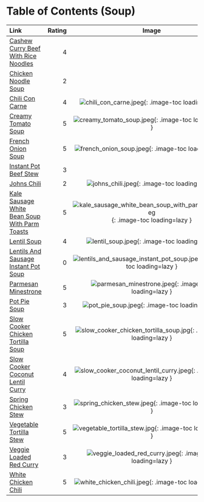 # Table of Contents (Soup)

| Link                                                                                                | Rating | Image                                                                                                                                   |
|:----------------------------------------------------------------------------------------------------|-------:|:---------------------------------------------------------------------------------------------------------------------------------------:|
| [Cashew Curry Beef With Rice Noodles](./cashew_curry_beef_with_rice_noodles.md)                     | 4      | <!-- TODO: Capture image -->                                                                                                            |
| [Chicken Noodle Soup](./chicken_noodle_soup.md)                                                     | 2      | <!-- TODO: Capture image -->                                                                                                            |
| [Chili Con Carne](./chili_con_carne.md)                                                             | 4      | ![chili_con_carne.jpeg](./chili_con_carne.jpeg){: .image-toc loading=lazy }                                                             |
| [Creamy Tomato Soup](./creamy_tomato_soup.md)                                                       | 5      | ![creamy_tomato_soup.jpeg](./creamy_tomato_soup.jpeg){: .image-toc loading=lazy }                                                       |
| [French Onion Soup](./french_onion_soup.md)                                                         | 5      | ![french_onion_soup.jpeg](./french_onion_soup.jpeg){: .image-toc loading=lazy }                                                         |
| [Instant Pot Beef Stew](./instant_pot_beef_stew.md)                                                 | 3      | <!-- TODO: Capture image -->                                                                                                            |
| [Johns Chili](./johns_chili.md)                                                                     | 2      | ![johns_chili.jpeg](./johns_chili.jpeg){: .image-toc loading=lazy }                                                                     |
| [Kale Sausage White Bean Soup With Parm Toasts](./kale_sausage_white_bean_soup_with_parm_toasts.md) | 5      | ![kale_sausage_white_bean_soup_with_parm_toasts.jpeg](./kale_sausage_white_bean_soup_with_parm_toasts.jpeg){: .image-toc loading=lazy } |
| [Lentil Soup](./lentil_soup.md)                                                                     | 4      | ![lentil_soup.jpeg](./lentil_soup.jpeg){: .image-toc loading=lazy }                                                                     |
| [Lentils And Sausage Instant Pot Soup](./lentils_and_sausage_instant_pot_soup.md)                   | 0      | ![lentils_and_sausage_instant_pot_soup.jpeg](./lentils_and_sausage_instant_pot_soup.jpeg){: .image-toc loading=lazy }                   |
| [Parmesan Minestrone](./parmesan_minestrone.md)                                                     | 5      | ![parmesan_minestrone.jpeg](./parmesan_minestrone.jpeg){: .image-toc loading=lazy }                                                     |
| [Pot Pie Soup](./pot_pie_soup.md)                                                                   | 3      | ![pot_pie_soup.jpeg](./pot_pie_soup.jpeg){: .image-toc loading=lazy }                                                                   |
| [Slow Cooker Chicken Tortilla Soup](./slow_cooker_chicken_tortilla_soup.md)                         | 5      | ![slow_cooker_chicken_tortilla_soup.jpg](./slow_cooker_chicken_tortilla_soup.jpg){: .image-toc loading=lazy }                           |
| [Slow Cooker Coconut Lentil Curry](./slow_cooker_coconut_lentil_curry.md)                           | 4      | ![slow_cooker_coconut_lentil_curry.jpeg](./slow_cooker_coconut_lentil_curry.jpeg){: .image-toc loading=lazy }                           |
| [Spring Chicken Stew](./spring_chicken_stew.md)                                                     | 3      | ![spring_chicken_stew.jpeg](./spring_chicken_stew.jpeg){: .image-toc loading=lazy }                                                     |
| [Vegetable Tortilla Stew](./vegetable_tortilla_stew.md)                                             | 5      | ![vegetable_tortilla_stew.jpg](./vegetable_tortilla_stew.jpg){: .image-toc loading=lazy }                                               |
| [Veggie Loaded Red Curry](./veggie_loaded_red_curry.md)                                             | 3      | ![veggie_loaded_red_curry.jpeg](./veggie_loaded_red_curry.jpeg){: .image-toc loading=lazy }                                             |
| [White Chicken Chili](./white_chicken_chili.md)                                                     | 5      | ![white_chicken_chili.jpeg](./white_chicken_chili.jpeg){: .image-toc loading=lazy }                                                     |
